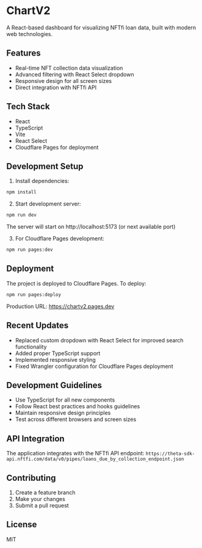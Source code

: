 # ChartV2

A React-based dashboard for visualizing NFTfi loan data, built with modern web technologies.

## Features

- Real-time NFT collection data visualization
- Advanced filtering with React Select dropdown
- Responsive design for all screen sizes
- Direct integration with NFTfi API

## Tech Stack

- React
- TypeScript
- Vite
- React Select
- Cloudflare Pages for deployment

## Development Setup

1. Install dependencies:
```bash
npm install
```

2. Start development server:
```bash
npm run dev
```
The server will start on http://localhost:5173 (or next available port)

3. For Cloudflare Pages development:
```bash
npm run pages:dev
```

## Deployment

The project is deployed to Cloudflare Pages. To deploy:

```bash
npm run pages:deploy
```

Production URL: https://chartv2.pages.dev

## Recent Updates

- Replaced custom dropdown with React Select for improved search functionality
- Added proper TypeScript support
- Implemented responsive styling
- Fixed Wrangler configuration for Cloudflare Pages deployment

## Development Guidelines

- Use TypeScript for all new components
- Follow React best practices and hooks guidelines
- Maintain responsive design principles
- Test across different browsers and screen sizes

## API Integration

The application integrates with the NFTfi API endpoint:
`https://theta-sdk-api.nftfi.com/data/v0/pipes/loans_due_by_collection_endpoint.json`

## Contributing

1. Create a feature branch
2. Make your changes
3. Submit a pull request

## License

MIT
